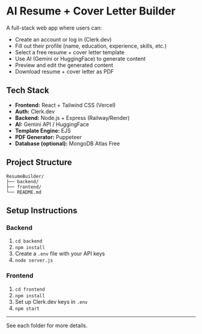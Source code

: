 # AI Resume + Cover Letter Builder

A full-stack web app where users can:
- Create an account or log in (Clerk.dev)
- Fill out their profile (name, education, experience, skills, etc.)
- Select a free resume + cover letter template
- Use AI (Gemini or HuggingFace) to generate content
- Preview and edit the generated content
- Download resume + cover letter as PDF

## Tech Stack
- **Frontend:** React + Tailwind CSS (Vercel)
- **Auth:** Clerk.dev
- **Backend:** Node.js + Express (Railway/Render)
- **AI:** Gemini API / HuggingFace
- **Template Engine:** EJS
- **PDF Generator:** Puppeteer
- **Database (optional):** MongoDB Atlas Free

## Project Structure
```
ResumeBuilder/
├── backend/
├── frontend/
└── README.md
```

## Setup Instructions

### Backend
1. `cd backend`
2. `npm install`
3. Create a `.env` file with your API keys
4. `node server.js`

### Frontend
1. `cd frontend`
2. `npm install`
3. Set up Clerk.dev keys in `.env`
4. `npm start`

---

See each folder for more details. 